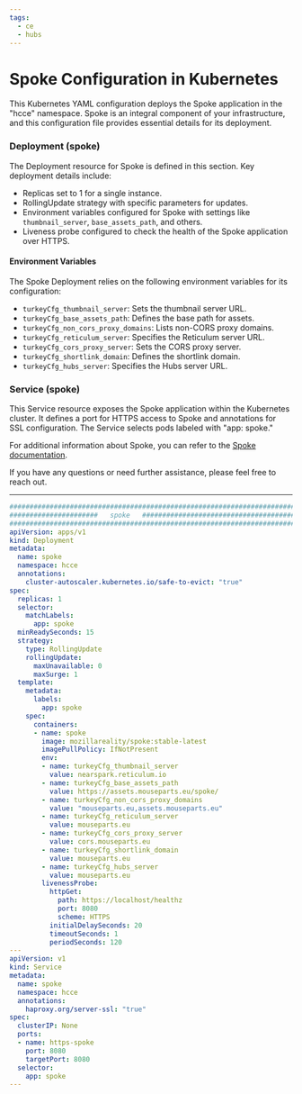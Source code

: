 ```yaml
---
tags:
  - ce
  - hubs
---
```

# **Spoke Configuration in Kubernetes** 

This Kubernetes YAML configuration deploys the Spoke application in the "hcce" namespace. Spoke is an integral component of your infrastructure, and this configuration file provides essential details for its deployment.

### Deployment (spoke)

The Deployment resource for Spoke is defined in this section. Key deployment details include:

- Replicas set to 1 for a single instance.
- RollingUpdate strategy with specific parameters for updates.
- Environment variables configured for Spoke with settings like `thumbnail_server`, `base_assets_path`, and others.
- Liveness probe configured to check the health of the Spoke application over HTTPS.

#### Environment Variables

The Spoke Deployment relies on the following environment variables for its configuration:

- `turkeyCfg_thumbnail_server`: Sets the thumbnail server URL.
- `turkeyCfg_base_assets_path`: Defines the base path for assets.
- `turkeyCfg_non_cors_proxy_domains`: Lists non-CORS proxy domains.
- `turkeyCfg_reticulum_server`: Specifies the Reticulum server URL.
- `turkeyCfg_cors_proxy_server`: Sets the CORS proxy server.
- `turkeyCfg_shortlink_domain`: Defines the shortlink domain.
- `turkeyCfg_hubs_server`: Specifies the Hubs server URL.

### Service (spoke)

This Service resource exposes the Spoke application within the Kubernetes cluster. It defines a port for HTTPS access to Spoke and annotations for SSL configuration. The Service selects pods labeled with "app: spoke."

For additional information about Spoke, you can refer to the [Spoke documentation](https://example.com/spoke-docs).

If you have any questions or need further assistance, please feel free to reach out.

---
``` YAML
########################################################################
######################   spoke   ########################################
########################################################################
apiVersion: apps/v1
kind: Deployment
metadata:
  name: spoke
  namespace: hcce
  annotations:
    cluster-autoscaler.kubernetes.io/safe-to-evict: "true"
spec:
  replicas: 1 
  selector:
    matchLabels:
      app: spoke
  minReadySeconds: 15
  strategy:
    type: RollingUpdate
    rollingUpdate: 
      maxUnavailable: 0
      maxSurge: 1
  template:
    metadata:
      labels:
        app: spoke
    spec:
      containers:
      - name: spoke
        image: mozillareality/spoke:stable-latest
        imagePullPolicy: IfNotPresent
        env:
        - name: turkeyCfg_thumbnail_server
          value: nearspark.reticulum.io
        - name: turkeyCfg_base_assets_path
          value: https://assets.mouseparts.eu/spoke/
        - name: turkeyCfg_non_cors_proxy_domains
          value: "mouseparts.eu,assets.mouseparts.eu"
        - name: turkeyCfg_reticulum_server
          value: mouseparts.eu
        - name: turkeyCfg_cors_proxy_server
          value: cors.mouseparts.eu
        - name: turkeyCfg_shortlink_domain
          value: mouseparts.eu
        - name: turkeyCfg_hubs_server
          value: mouseparts.eu
        livenessProbe:
          httpGet:
            path: https://localhost/healthz
            port: 8080
            scheme: HTTPS
          initialDelaySeconds: 20
          timeoutSeconds: 1
          periodSeconds: 120
---
apiVersion: v1
kind: Service
metadata:
  name: spoke
  namespace: hcce
  annotations:
    haproxy.org/server-ssl: "true"
spec:
  clusterIP: None
  ports:
  - name: https-spoke
    port: 8080
    targetPort: 8080
  selector:
    app: spoke
---
```